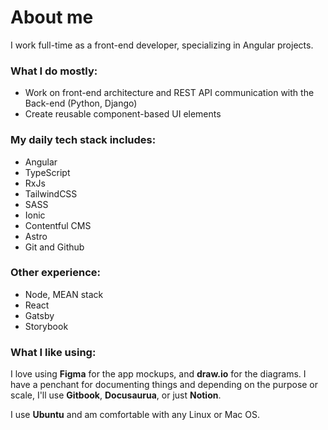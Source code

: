 # About me
I work full-time as a front-end developer, specializing in Angular projects.

### What I do mostly:
- Work on front-end architecture and REST API communication with the Back-end (Python, Django)
- Create reusable component-based UI elements

### My daily tech stack includes:
- Angular
- TypeScript
- RxJs
- TailwindCSS
- SASS
- Ionic
- Contentful CMS
- Astro
- Git and Github

### Other experience:
- Node, MEAN stack
- React
- Gatsby
- Storybook

### What I like using:
I love using **Figma** for the app mockups, and **draw.io** for the diagrams. I have a penchant for documenting things and depending on the purpose or scale, I'll use **Gitbook**, **Docusaurua**, or just **Notion**.

I use **Ubuntu** and am comfortable with any Linux or Mac OS.